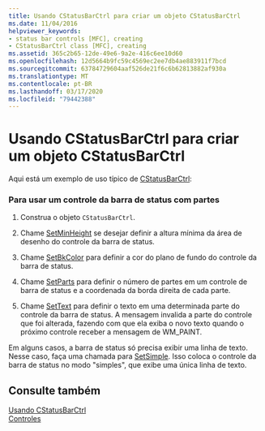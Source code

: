 ```yaml
---
title: Usando CStatusBarCtrl para criar um objeto CStatusBarCtrl
ms.date: 11/04/2016
helpviewer_keywords:
- status bar controls [MFC], creating
- CStatusBarCtrl class [MFC], creating
ms.assetid: 365c2b65-12de-49e6-9a2e-416c6ee10d60
ms.openlocfilehash: 12d5664b9fc59c4569ec2ee7db4ae883911f7bcd
ms.sourcegitcommit: 63784729604aaf526de21f6c6b62813882af930a
ms.translationtype: MT
ms.contentlocale: pt-BR
ms.lasthandoff: 03/17/2020
ms.locfileid: "79442388"
---
```

# <a name="using-cstatusbarctrl-to-create-a-cstatusbarctrl-object"></a>Usando CStatusBarCtrl para criar um objeto CStatusBarCtrl

Aqui está um exemplo de uso típico de [CStatusBarCtrl](../mfc/reference/cstatusbarctrl-class.md):

### <a name="to-use-a-status-bar-control-with-parts"></a>Para usar um controle da barra de status com partes

1. Construa o objeto `CStatusBarCtrl`.

1. Chame [SetMinHeight](../mfc/reference/cstatusbarctrl-class.md#setminheight) se desejar definir a altura mínima da área de desenho do controle da barra de status.

1. Chame [SetBkColor](../mfc/reference/cstatusbarctrl-class.md#setbkcolor) para definir a cor do plano de fundo do controle da barra de status.

1. Chame [SetParts](../mfc/reference/cstatusbarctrl-class.md#setparts) para definir o número de partes em um controle de barra de status e a coordenada da borda direita de cada parte.

1. Chame [SetText](../mfc/reference/cstatusbarctrl-class.md#settext) para definir o texto em uma determinada parte do controle da barra de status. A mensagem invalida a parte do controle que foi alterada, fazendo com que ela exiba o novo texto quando o próximo controle receber a mensagem de WM_PAINT.

Em alguns casos, a barra de status só precisa exibir uma linha de texto. Nesse caso, faça uma chamada para [SetSimple](../mfc/reference/cstatusbarctrl-class.md#setsimple). Isso coloca o controle da barra de status no modo "simples", que exibe uma única linha de texto.

## <a name="see-also"></a>Consulte também

[Usando CStatusBarCtrl](../mfc/using-cstatusbarctrl.md)<br/>
[Controles](../mfc/controls-mfc.md)
